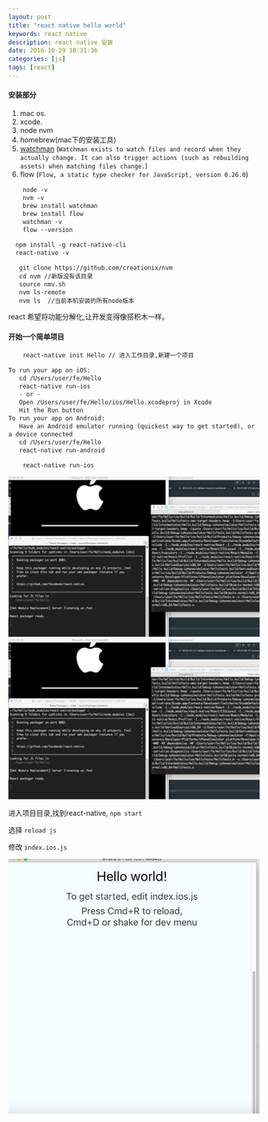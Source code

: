 ```yaml
---
layout: post
title: "react native hello world"
keywords: react native
description: react native 安装
date: 2016-10-29 10:31:36
categories: [js]
tags: [react]
---
```


#### 安装部分

1. mac os.
2. xcode.
3. node nvm 
4. homebrew(mac下的安装工具)
5. [watchman](https://github.com/facebook/watchman#watchman) (`Watchman exists to watch files and record when they actually change. It can also trigger actions (such as rebuilding assets) when matching files change.`)
6. flow (`Flow, a static type checker for JavaScript, version 0.26.0`)

```text
    node -v
    nvm -v
    brew install watchman
    brew install flow
    watchman -v
    flow --version
```

```text
  npm install -g react-native-cli  
  react-native -v
```

```text
   git clone https://github.com/creationix/nvm
   cd nvm //新版没有该目录
   source nmv.sh
   nvm ls-remote
   nvm ls  //当前本机安装的所有node版本
```

react 希望将功能分解化,让开发变得像搭积木一样。

#### 开始一个简单项目

```text
    react-native init Hello // 进入工作目录,新建一个项目
```

```text
To run your app on iOS:
   cd /Users/user/fe/Hello
   react-native run-ios
   - or -
   Open /Users/user/fe/Hello/ios/Hello.xcodeproj in Xcode
   Hit the Run button
To run your app on Android:
   Have an Android emulator running (quickest way to get started), or a device connected
   cd /Users/user/fe/Hello
   react-native run-android
```


```text
    react-native run-ios
```

 ![执行情况](/assets/img/hellowrold.png)
 ![报错处理](/assets/img/hellowrold.png)
 
 进入项目目录,找到react-native, `npm start`
 
 选择 `reload js`
 
 修改 `index.ios.js` 
 
  ![报错处理](/assets/img/hello-success.png)
 
 
  
  

 
 
 
 

  